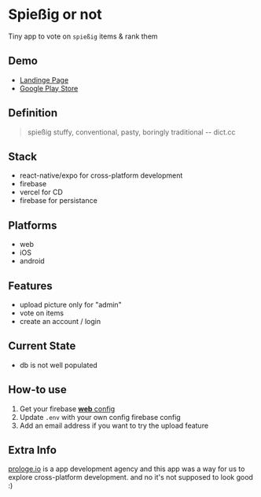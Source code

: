 # Spießig or not

Tiny app to vote on `spießig` items & rank them


## Demo
* [Landinge Page](https://web.spiessigornot.com)
* [Google Play Store](https://play.google.com/store/apps/details?id=com.prologe.spiessigornot)

## Definition

> spießig
> stuffy, conventional, pasty, boringly traditional -- dict.cc


## Stack

* react-native/expo for cross-platform development
* firebase
* vercel for CD
* firebase for persistance

## Platforms

* web
* iOS
* android


## Features

* upload picture only for "admin"
* vote on items
* create an account / login


## Current State

* db is not well populated


## How-to use

1. Get your firebase [**web** config](https://support.google.com/firebase/answer/7015592?hl=en)
2. Update `.env` with your own config firebase config
3. Add an email address if you want to try the upload feature


## Extra Info

[prologe.io](https://prologe.io) is a app development agency and this app was a way for us to explore cross-platform development. and no it's not supposed to look good :)
